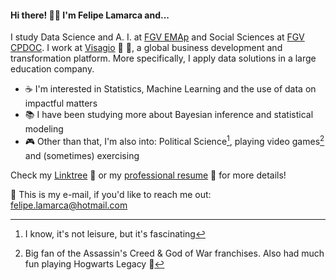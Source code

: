 #### Hi there! 👋🏼 I'm Felipe Lamarca and...

I study Data Science and A. I. at [FGV EMAp](https://emap.fgv.br/en) and Social Sciences at [FGV CPDOC](https://cpdoc.fgv.br/en). I work at [Visagio](https://visagio.com/en/home/) :rocket: 💚, a global business development and transformation platform. More specifically, I apply data solutions in a large education company.

- ☕ I'm interested in Statistics, Machine Learning and the use of data on impactful matters
- 📚 I have been studying more about Bayesian inference and statistical modeling 
- 🎮 Other than that, I'm also into: Political Science[^1], playing video games[^2] and (sometimes) exercising

Check my [Linktree](https://linktr.ee/felipe_lamarca) 🔗 or my [professional resume](https://drive.google.com/file/d/1aX5t0YRDJhJa1XPqzSN7xi8YAMUpNyA1/view?usp=sharing) 📃 for more details!

📩 This is my e-mail, if you'd like to reach me out: <a href = "mailto:felipe.lamarca@hotmail.com" target="_blank">felipe.lamarca@hotmail.com</a>

<!-- <a href = "mailto:felipe.lamarca@hotmail.com" target="_blank"><img src="https://img.shields.io/badge/Microsoft_Outlook-0078D4?style=for-the-badge&logo=microsoft-outlook&logoColor=white" target="_blank"></a> <a href="https://www.linkedin.com/in/felipe-lamarca-893a541a1/" target="_blank"><img src="https://img.shields.io/badge/-LinkedIn-%230077B5?style=for-the-badge&logo=linkedin&logoColor=white" target="_blank"></a> -->


<!-- <div> -->
<!-- <img align="center" src="http://github-profile-summary-cards.vercel.app/api/cards/profile-details?username=felipelmc&theme=github_dark"/> -->
<!-- <br> -->
<!-- <br> -->
<!-- <img align="center" height="200em" src="https://github-profile-summary-cards.vercel.app/api/cards/stats?username=felipelmc&theme=github_dark"/> -->
<!-- <img align="center" height="180em" src="http://github-profile-summary-cards.vercel.app/api/cards/productive-time?username=felipelmc&theme=github_dark&utcOffset=8"> -->
<!-- <img align="center" height="200em" src="http://github-profile-summary-cards.vercel.app/api/cards/most-commit-language?username=felipelmc&theme=github_dark&exclude=scilab"/>
<!-- </div> -->

<!-- <br> -->
    
  
<!-- <div> -->
<!-- <a target="_blank"><img src="https://img.shields.io/badge/Python-3776AB?style=for-the-badge&logo=python&logoColor=white" target="_blank"></a> -->
<!-- <a target="_blank"><img src="https://img.shields.io/badge/R-276DC3?style=for-the-badge&logo=r&logoColor=white" target="_blank"></a> -->
<!-- <a target="_blank"><img src="https://img.shields.io/badge/MySQL-00000F?style=for-the-badge&logo=mysql&logoColor=white" target="_blank"></a> -->
<!-- <a target="_blank"><img src="https://img.shields.io/badge/MongoDB-4EA94B?style=for-the-badge&logo=mongodb&logoColor=white" target="_blank"></a> -->
<!-- <a target="_blank"><img src="https://img.shields.io/badge/Git-E34F26?style=for-the-badge&logo=git&logoColor=white" target="_blank"></a> -->
<!-- <a target="_blank"><img src="https://img.shields.io/badge/Linux-E34F26?style=for-the-badge&logo=linux&logoColor=black" target="_blank"></a> -->
<!-- </div> -->

[^1]: I know, it's not leisure, but it's fascinating
[^2]: Big fan of the Assassin's Creed & God of War franchises. Also had much fun playing Hogwarts Legacy 🔮
